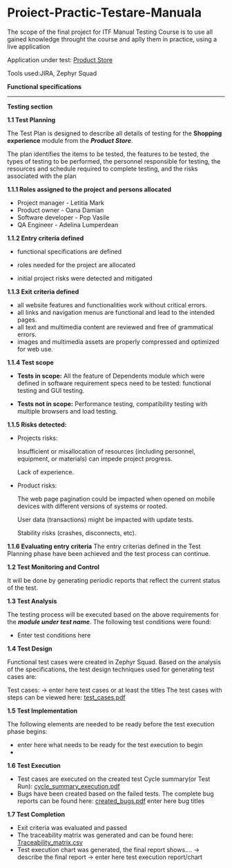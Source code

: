 # Proiect-Practic-Testare-Manuala
The scope of the final project for ITF Manual Testing Course is to use all gained knowledge throught the course and aplly them in practice, using a live application

Application under test: [Product Store](https://www.demoblaze.com/)



Tools used:JIRA, Zephyr Squad

**Functional specifications**

____

**Testing section**

**1.1 Test Planning**

The Test Plan is designed to describe all details of testing for the **Shopping experience** module from the ***Product Store***.

The plan identifies the items to be tested, the features to be tested, the types of testing to be performed, the personnel responsible for testing, the resources and schedule required to complete testing, and the risks associated with the plan

**1.1.1 Roles assigned to the project and persons allocated**

- Project manager - Letitia Mark
- Product owner - Oana Damian
- Software developer - Pop Vasile
- QA Engineer - Adelina Lumperdean

**1.1.2 Entry criteria defined**

- functional specifications are defined

- roles needed for the project are allocated

- initial project risks were detected and mitigated

**1.1.3 Exit criteria defined**

- all website features and functionalities work without critical errors.
- all links and navigation menus are functional and lead to the intended pages.
- all text and multimedia content are reviewed and free of grammatical errors.
- images and multimedia assets are properly compressed and optimized for web use.

**1.1.4 Test scope**
 - **Tests in scope:**
 All the feature of Dependents module which were defined in software requirement specs need to be tested: functional testing and GUI testing.

 - **Tests not in scope:**
   Performance testing, compatibility testing with multiple browsers and load testing.

**1.1.5 Risks detected:**
 - Projects risks:
   
   Insufficient or misallocation of resources (including personnel, equipment, or materials) can impede project progress.
   
   Lack of experience.
 - Product risks:
   
	The web page pagination could be impacted when opened on mobile devices with different versions of systems or rooted.

	User data (transactions) might be impacted with update tests.

	Stability risks (crashes, disconnects, etc).

**1.1.6 Evaluating entry criteria**
The entry criterias defined in the Test Planning phase have been achieved and the test process can continue.


**1.2 Test Monitoring and Control**

It will be done by generating periodic reports that reflect the current status of the test.

**1.3 Test Analysis**

The testing process will be executed based on the above requirements for the ***module under test name***. The following test conditions were found:

 - Enter test conditions here

**1.4 Test Design**

Functional test cases were created in Zephyr Squad. Based on the analysis of the specifications, the test design techniques used for generating test cases are: 

Test cases: -> enter here test cases or at least the titles
The test cases with steps can be viewed here: [test_cases.pdf]()

**1.5 Test Implementation**

The following elements are needed to be ready before the test execution phase begins:

 - enter here what needs to be ready for the test execution to begin
 - 
**1.6 Test Execution**

 - Test cases are executed on the created test Cycle summary(or Test Run): [cycle_summary_execution.pdf]()
 - Bugs have been created based on the failed tests. The complete bug reports can be found here: [created_bugs.pdf]()
enter here bug titles

**1.7 Test Completion**
 - Exit criteria was evaluated and passed
 - The traceability matrix was generated and can be found here: [Traceability_matrix.csv]()
 - Test execution chart was generated, the final report shows.... -> describe the final report
 -> enter here test execution report/chart






